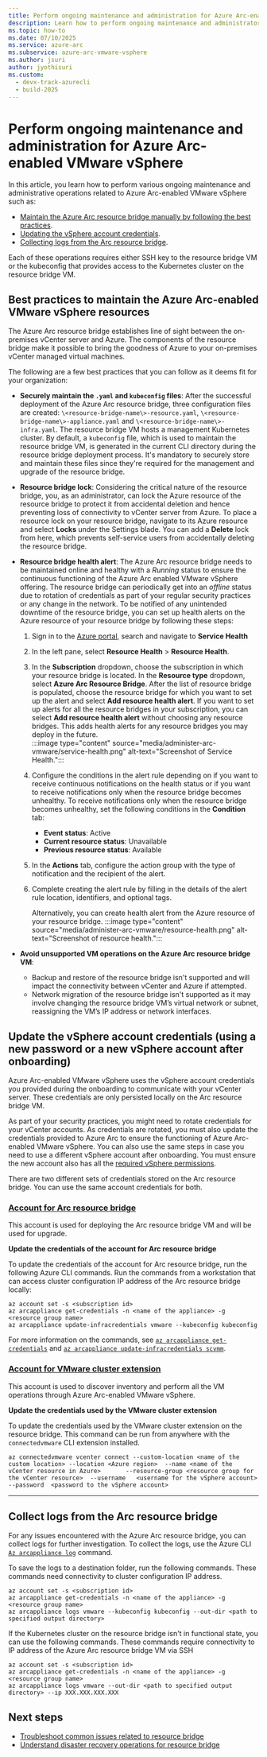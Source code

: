 ```yaml
---
title: Perform ongoing maintenance and administration for Azure Arc-enabled VMware vSphere
description: Learn how to perform ongoing maintenance and administrator operations related to Azure Arc-enabled VMware vSphere
ms.topic: how-to 
ms.date: 07/10/2025
ms.service: azure-arc
ms.subservice: azure-arc-vmware-vsphere
ms.author: jsuri
author: jyothisuri
ms.custom:
  - devx-track-azurecli
  - build-2025
---
```


# Perform ongoing maintenance and administration for Azure Arc-enabled VMware vSphere

In this article, you learn how to perform various ongoing maintenance and administrative operations related to Azure Arc-enabled VMware vSphere such as:

- [Maintain the Azure Arc resource bridge manually by following the best practices](#best-practices-to-maintain-the-azure-arc-enabled-vmware-vsphere-resources).
- [Updating the vSphere account credentials](#update-the-vsphere-account-credentials-using-a-new-password-or-a-new-vsphere-account-after-onboarding).
- [Collecting logs from the Arc resource bridge](#collect-logs-from-the-arc-resource-bridge).

Each of these operations requires either SSH key to the resource bridge VM or the kubeconfig that provides access to the Kubernetes cluster on the resource bridge VM.

## Best practices to maintain the Azure Arc-enabled VMware vSphere resources 

The Azure Arc resource bridge establishes line of sight between the on-premises vCenter server and Azure. The components of the resource bridge make it possible to bring the goodness of Azure to your on-premises vCenter managed virtual machines. 

The following are a few best practices that you can follow as it deems fit for your organization: 

- **Securely maintain the `.yaml` and `kubeconfig` files**: After the successful deployment of the Azure Arc resource bridge, three configuration files are created: `\<resource-bridge-name\>-resource.yaml`, `\<resource-bridge-name\>-appliance.yaml` and `\<resource-bridge-name\>-infra.yaml`. The resource bridge VM hosts a management Kubernetes cluster. By default, a `kubeconfig` file, which is used to maintain the resource bridge VM, is generated in the current CLI directory during the resource bridge deployment process. It's mandatory to securely store and maintain these files since they're required for the management and upgrade of the resource bridge. 

- **Resource bridge lock**: Considering the critical nature of the resource bridge, you, as an administrator, can lock the Azure resource of the resource bridge to protect it from accidental deletion and hence preventing loss of connectivity to vCenter server from Azure. To place a resource lock on your resource bridge, navigate to its Azure resource and select **Locks** under the Settings blade. You can add a **Delete** lock from here, which prevents self-service users from accidentally deleting the resource bridge. 

- **Resource bridge health alert**: The Azure Arc resource bridge needs to be maintained online and healthy with a *Running* status to ensure the continuous functioning of the Azure Arc enabled VMware vSphere offering. The resource bridge can periodically get into an *offline* status due to rotation of credentials as part of your regular security practices or any change in the network. To be notified of any unintended downtime of the resource bridge, you can set up health alerts on the Azure resource of your resource bridge by following these steps: 

     1. Sign in to the [Azure portal](https://portal.azure.com/), search and navigate to **Service Health**
     2. In the left pane, select **Resource Health** > **Resource Health**.
     3. In the **Subscription** dropdown, choose the subscription in which your resource bridge is located. In the **Resource type** dropdown, select **Azure Arc Resource Bridge**. After the list of resource bridge is populated, choose the resource bridge for which you want to set up the alert and select **Add resource health alert**. If you want to set up alerts for all the resource bridges in your subscription, you can select **Add resource health alert** without choosing any resource bridges. This adds health alerts for any resource bridges you may deploy in the future.<br>
           :::image type="content" source="media/administer-arc-vmware/service-health.png" alt-text="Screenshot of Service Health.":::
     4. Configure the conditions in the alert rule depending on if you want to receive continuous notifications on the health status or if you want to receive notifications only when the resource bridge becomes unhealthy. To receive notifications only when the resource bridge becomes unhealthy, set the following conditions in the **Condition** tab: 
           - **Event status**: Active 
           - **Current resource status**: Unavailable 
           - **Previous resource status**: Available 
     5. In the **Actions** tab, configure the action group with the type of notification and the recipient of the alert. 
     6. Complete creating the alert rule by filling in the details of the alert rule location, identifiers, and optional tags. 
 
        Alternatively, you can create health alert from the Azure resource of your resource bridge. 
        :::image type="content" source="media/administer-arc-vmware/resource-health.png" alt-text="Screenshot of resource health."::: 

- **Avoid unsupported VM operations on the Azure Arc resource bridge VM**:  
     - Backup and restore of the resource bridge isn't supported and will impact the connectivity between vCenter and Azure if attempted. 
     - Network migration of the resource bridge isn't supported as it may involve changing the resource bridge VM’s virtual network or subnet, reassigning the VM’s IP address or network interfaces. 

## Update the vSphere account credentials (using a new password or a new vSphere account after onboarding)

Azure Arc-enabled VMware vSphere uses the vSphere account credentials you provided during the onboarding to communicate with your vCenter server. These credentials are only persisted locally on the Arc resource bridge VM.

As part of your security practices, you might need to rotate credentials for your vCenter accounts. As credentials are rotated, you must also update the credentials provided to Azure Arc to ensure the functioning of Azure Arc-enabled VMware vSphere. You can also use the same steps in case you need to use a different vSphere account after onboarding. You must ensure the new account also has all the [required vSphere permissions](support-matrix-for-arc-enabled-vmware-vsphere.md#required-vsphere-account-privileges).

There are two different sets of credentials stored on the Arc resource bridge. You can use the same account credentials for both.

### [Account for Arc resource bridge](#tab/account-for-arc-resource-bridge)

This account is used for deploying the Arc resource bridge VM and will be used for upgrade.

**Update the credentials of the account for Arc resource bridge**

To update the credentials of the account for Arc resource bridge, run the following Azure CLI commands. Run the commands from a workstation that can access cluster configuration IP address of the Arc resource bridge locally:

```azurecli
az account set -s <subscription id>
az arcappliance get-credentials -n <name of the appliance> -g <resource group name> 
az arcappliance update-infracredentials vmware --kubeconfig kubeconfig
```
For more information on the commands, see [`az arcappliance get-credentials`](/cli/azure/arcappliance#az-arcappliance-get-credentials) and [`az arcappliance update-infracredentials scvmm`](/cli/azure/arcappliance/update-infracredentials#az-arcappliance-update-infracredentials-scvmm).

### [Account for VMware cluster extension](#tab/account-for-vmware-cluster-extension)

This account is used to discover inventory and perform all the VM operations through Azure Arc-enabled VMware vSphere.

**Update the credentials used by the VMware cluster extension**

To update the credentials used by the VMware cluster extension on the resource bridge. This command can be run from anywhere with the `connectedvmware` CLI extension installed.

```azurecli
az connectedvmware vcenter connect --custom-location <name of the custom location> --location <Azure region>  --name <name of the vCenter resource in Azure>       --resource-group <resource group for the vCenter resource>  --username   <username for the vSphere account>  --password  <password to the vSphere account> 
```
---

## Collect logs from the Arc resource bridge

For any issues encountered with the Azure Arc resource bridge, you can collect logs for further investigation. To collect the logs, use the Azure CLI [`Az arcappliance log`](/cli/azure/arcappliance/logs#az-arcappliance-logs-vmware) command.

To save the logs to a destination folder, run the following commands. These commands need connectivity to cluster configuration IP address.

```azurecli
az account set -s <subscription id>
az arcappliance get-credentials -n <name of the appliance> -g <resource group name> 
az arcappliance logs vmware --kubeconfig kubeconfig --out-dir <path to specified output directory>
```

If the Kubernetes cluster on the resource bridge isn't in functional state, you can use the following commands. These commands require connectivity to IP address of the Azure Arc resource bridge VM via SSH

```azurecli
az account set -s <subscription id>
az arcappliance get-credentials -n <name of the appliance> -g <resource group name> 
az arcappliance logs vmware --out-dir <path to specified output directory> --ip XXX.XXX.XXX.XXX
```

## Next steps

- [Troubleshoot common issues related to resource bridge](../resource-bridge/troubleshoot-resource-bridge.md)
- [Understand disaster recovery operations for resource bridge](recover-from-resource-bridge-deletion.md)
